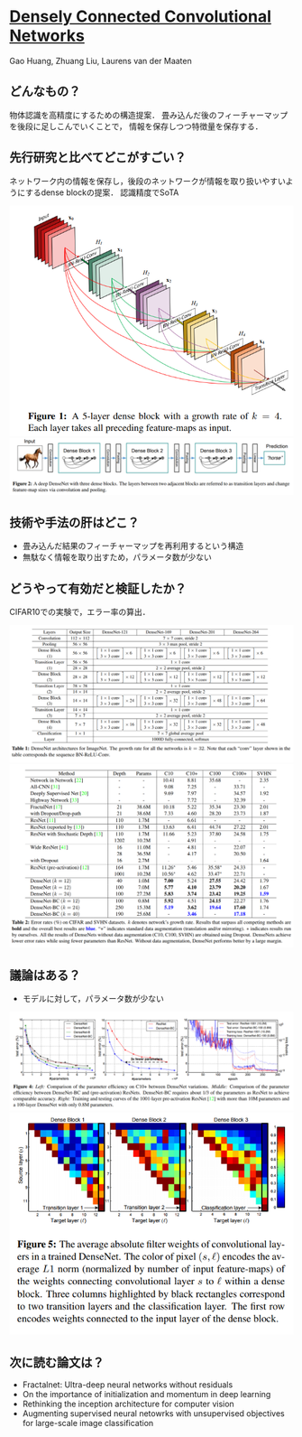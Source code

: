 # [Densely Connected Convolutional Networks](https://arxiv.org/abs/1608.06993)
Gao Huang, Zhuang Liu, Laurens van der Maaten

## どんなもの？
物体認識を高精度にするための構造提案．
畳み込んだ後のフィーチャーマップを後段に足しこんでいくことで，
情報を保存しつつ特徴量を保存する．

## 先行研究と比べてどこがすごい？
ネットワーク内の情報を保存し，後段のネットワークが情報を取り扱いやすいようにするdense blockの提案．
認識精度でSoTA

![img](./img/15.1.png)
![img](./img/15.2.png)


## 技術や手法の肝はどこ？
* 畳み込んだ結果のフィーチャーマップを再利用するという構造
* 無駄なく情報を取り出すため，パラメータ数が少ない

## どうやって有効だと検証したか？
CIFAR10での実験で，エラー率の算出．

![img](./img/15.3.png)
![img](./img/15.4.png)

## 議論はある？
* モデルに対して，パラメータ数が少ない

![img](./img/15.5.png)
![img](./img/15.6.png)

## 次に読む論文は？
* Fractalnet: Ultra-deep neural networks without residuals
* On the importance of initialization and momentum in deep learning
* Rethinking the inception architecture for computer vision
* Augmenting supervised neural netowrks with unsupervised objectives for large-scale image classification
